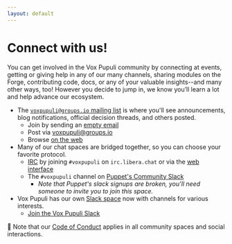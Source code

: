 ```yaml
---
layout: default
---
```


# Connect with us!

You can get involved in the Vox Pupuli community by connecting at events,
getting or giving help in any of our many channels, sharing modules on the
Forge, contributing code, docs, or any of your valuable insights--and many other
ways, too! However you decide to jump in, we know you’ll learn a lot and help
advance our ecosystem.

* The [`voxpupuli@groups.io` mailing list](https://groups.io/g/voxpupuli/topics)
  is where you'll see announcements, blog notifications, official decision threads,
  and others posted.
    * Join by sending an [empty email](mailto:voxpupuli+subscribe@groups.io)
    * Post via [voxpupuli@groups.io](mailto:voxpupuli@groups.io)
    * Browse [on the web](https://groups.io/g/voxpupuli/topics)
* Many of our chat spaces are bridged together, so you can choose your favorite protocol.
    * [IRC](ircs://irc.libera.chat:6697) by joining `#voxpupuli` on `irc.libera.chat` or via the [web interface](https://web.libera.chat/?#voxpupuli)
    * The `#voxpupuli` channel on [Puppet's Community Slack](https://puppetcommunity.slack.com)
        * *Note that Puppet's slack signups are broken, you'll need someone to invite you to join this space.*
* Vox Pupuli has our own [Slack space](https://voxpupuli.slack.com) now with
  channels for various interests.
    * [Join the Vox Pupuli Slack](https://short.voxpupu.li/puppetcommunity_slack_signup)

🔔 Note that our [Code of Conduct](/coc) applies in all community spaces and social
interactions.
